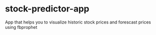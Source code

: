 # stock-predictor-app
App that helps you to visualize historic stock prices and forescast prices using fbprophet 
